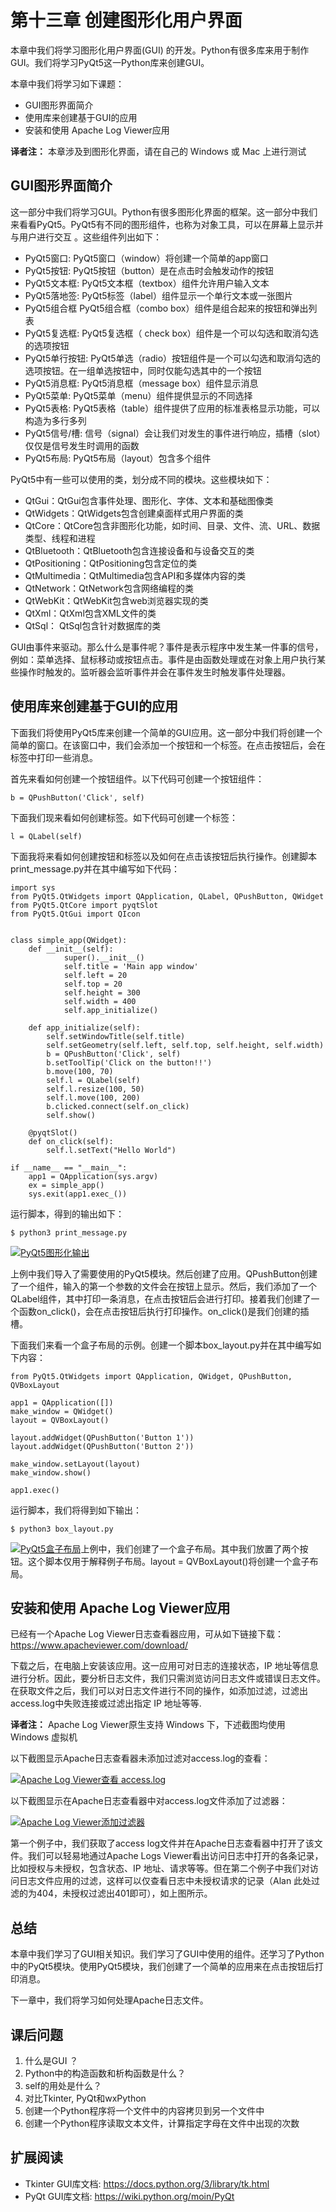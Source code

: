 # 第十三章 创建图形化用户界面

本章中我们将学习图形化用户界面(GUI) 的开发。Python有很多库来用于制作GUI。我们将学习PyQt5这一Python库来创建GUI。

本章中我们将学习如下课题：

-   GUI图形界面简介
-   使用库来创建基于GUI的应用
-   安装和使用 Apache Log Viewer应用

**译者注：** 本章涉及到图形化界面，请在自己的 Windows 或 Mac 上进行测试

## GUI图形界面简介

这一部分中我们将学习GUI。Python有很多图形化界面的框架。这一部分中我们来看看PyQt5。PyQt5有不同的图形组件，也称为对象工具，可以在屏幕上显示并与用户进行交互 。这些组件列出如下：

-   PyQt5窗口: PyQt5窗口（window）将创建一个简单的app窗口
-   PyQt5按钮: PyQt5按钮（button）是在点击时会触发动作的按钮
-   PyQt5文本框: PyQt5文本框（textbox）组件允许用户输入文本
-   PyQt5落地签: PyQt5标签（label）组件显示一个单行文本或一张图片
-   PyQt5组合框 PyQt5组合框（combo box）组件是组合起来的按钮和弹出列表
-   PyQt5复选框: PyQt5复选框（ check box）组件是一个可以勾选和取消勾选的选项按钮
-   PyQt5单行按钮: PyQt5单选（radio）按钮组件是一个可以勾选和取消勾选的选项按钮。在一组单选按钮中，同时仅能勾选其中的一个按钮
-   PyQt5消息框: PyQt5消息框（message box）组件显示消息
-   PyQt5菜单: PyQt5菜单（menu）组件提供显示的不同选择
-   PyQt5表格: PyQt5表格（table）组件提供了应用的标准表格显示功能，可以构造为多行多列
-   PyQt5信号/槽: 信号（signal）会让我们对发生的事件进行响应，插槽（slot）仅仅是信号发生时调用的函数
-   PyQt5布局: PyQt5布局（layout）包含多个组件

PyQt5中有一些可以使用的类，划分成不同的模块。这些模块如下：

-   QtGui：QtGui包含事件处理、图形化、字体、文本和基础图像类
-   QtWidgets：QtWidgets包含创建桌面样式用户界面的类
-   QtCore：QtCore包含非图形化功能，如时间、目录、文件、流、URL、数据类型、线程和进程
-   QtBluetooth：QtBluetooth包含连接设备和与设备交互的类
-   QtPositioning：QtPositioning包含定位的类
-   QtMultimedia：QtMultimedia包含API和多媒体内容的类
-   QtNetwork：QtNetwork包含网络编程的类
-   QtWebKit：QtWebKit包含web浏览器实现的类
-   QtXml：QtXml包含XML文件的类
-   QtSql： QtSql包含针对数据库的类

GUI由事件来驱动。那么什么是事件呢？事件是表示程序中发生某一件事的信号，例如：菜单选择、鼠标移动或按钮点击。事件是由函数处理或在对象上用户执行某些操作时触发的。监听器会监听事件并会在事件发生时触发事件处理器。

## 使用库来创建基于GUI的应用

下面我们将使用PyQt5库来创建一个简单的GUI应用。这一部分中我们将创建一个简单的窗口。在该窗口中，我们会添加一个按钮和一个标签。在点击按钮后，会在标签中打印一些消息。

首先来看如何创建一个按钮组件。以下代码可创建一个按钮组件：

```
b = QPushButton('Click', self)
```

下面我们现来看如何创建标签。如下代码可创建一个标签：

```
l = QLabel(self)
```

下面我将来看如何创建按钮和标签以及如何在点击该按钮后执行操作。创建脚本print_message.py并在其中编写如下代码：

```
import sys
from PyQt5.QtWidgets import QApplication, QLabel, QPushButton, QWidget
from PyQt5.QtCore import pyqtSlot
from PyQt5.QtGui import QIcon


class simple_app(QWidget):
    def __init__(self):
            super().__init__()
            self.title = 'Main app window'
            self.left = 20
            self.top = 20
            self.height = 300
            self.width = 400
            self.app_initialize()

    def app_initialize(self):
        self.setWindowTitle(self.title)
        self.setGeometry(self.left, self.top, self.height, self.width)
        b = QPushButton('Click', self)
        b.setToolTip('Click on the button!!')
        b.move(100, 70)
        self.l = QLabel(self)
        self.l.resize(100, 50)
        self.l.move(100, 200)
        b.clicked.connect(self.on_click)
        self.show()

    @pyqtSlot()
    def on_click(self):
        self.l.setText("Hello World")

if __name__ == "__main__":
    app1 = QApplication(sys.argv)
    ex = simple_app()
    sys.exit(app1.exec_())
```

运行脚本，得到的输出如下：

```
$ python3 print_message.py
```

[![PyQt5图形化输出](https://p3-juejin.byteimg.com/tos-cn-i-k3u1fbpfcp/6fa4398e12c445d0981f1f5164c66b18~tplv-k3u1fbpfcp-zoom-1.image)](http://alanhou.org/homepage/wp-content/uploads/2019/03/2019031611190573.jpg)

上例中我们导入了需要使用的PyQt5模块。然后创建了应用。QPushButton创建了一个组件，输入的第一个参数的文件会在按钮上显示。然后，我们添加了一个QLabel组件，其中打印一条消息，在点击按钮后会进行打印。接着我们创建了一个函数on_click()，会在点击按钮后执行打印操作。on_click()是我们创建的插槽。

下面我们来看一个盒子布局的示例。创建一个脚本box_layout.py并在其中编写如下内容：

```
from PyQt5.QtWidgets import QApplication, QWidget, QPushButton, QVBoxLayout

app1 = QApplication([])
make_window = QWidget()
layout = QVBoxLayout()

layout.addWidget(QPushButton('Button 1'))
layout.addWidget(QPushButton('Button 2'))

make_window.setLayout(layout)
make_window.show()

app1.exec()
```

运行脚本，我们将得到如下输出：

```
$ python3 box_layout.py
```

[![PyQt5盒子布局](https://p3-juejin.byteimg.com/tos-cn-i-k3u1fbpfcp/db71fbaf87b24b14823e3f32f221c314~tplv-k3u1fbpfcp-zoom-1.image)](http://alanhou.org/homepage/wp-content/uploads/2019/03/2019031615093970.jpg)上例中，我们创建了一个盒子布局。其中我们放置了两个按钮。这个脚本仅用于解释例子布局。layout = QVBoxLayout()将创建一个盒子布局。

## 安装和使用 Apache Log Viewer应用

已经有一个Apache Log Viewer日志查看器应用，可从如下链接下载：https://www.apacheviewer.com/download/

下载之后，在电脑上安装该应用。这一应用可对日志的连接状态，IP 地址等信息进行分析。因此，要分析日志文件，我们只需浏览访问日志文件或错误日志文件。在获取文件之后，我们可以对日志文件进行不同的操作，如添加过滤，过滤出access.log中失败连接或过滤出指定 IP 地址等等.

**译者注：** Apache Log Viewer原生支持 Windows 下，下述截图均使用 Windows 虚拟机

以下截图显示Apache日志查看器未添加过滤对access.log的查看：

[![Apache Log Viewer查看 access.log](https://p3-juejin.byteimg.com/tos-cn-i-k3u1fbpfcp/e740f2a1f0614f6bb56f47ebf680fa67~tplv-k3u1fbpfcp-zoom-1.image)](http://alanhou.org/homepage/wp-content/uploads/2019/03/2019031700333867.jpg)

以下截图显示在Apache日志查看器中对access.log文件添加了过滤器：

[![Apache Log Viewer添加过滤器](https://p3-juejin.byteimg.com/tos-cn-i-k3u1fbpfcp/2437e955f6bd4462b44cd8640d434ab3~tplv-k3u1fbpfcp-zoom-1.image)](http://alanhou.org/homepage/wp-content/uploads/2019/03/2019031700372329.jpg)

第一个例子中，我们获取了access log文件并在Apache日志查看器中打开了该文件。我们可以轻易地通过Apache Logs Viewer看出访问日志中打开的各条记录，比如授权与未授权，包含状态、IP 地址、请求等等。但在第二个例子中我们对访问日志文件应用的过滤，这样可以仅查看日志中未授权请求的记录（Alan 此处过滤的为404，未授权过滤出401即可），如上图所示。

## 总结

本章中我们学习了GUI相关知识。我们学习了GUI中使用的组件。还学习了Python中的PyQt5模块。使用PyQt5模块，我们创建了一个简单的应用来在点击按钮后打印消息。

下一章中，我们将学习如何处理Apache日志文件。

## 课后问题

1.  什么是GUI ？
1.  Python中的构造函数和析构函数是什么？
1.  self的用处是什么？
1.  对比Tkinter, PyQt和wxPython
1.  创建一个Python程序将一个文件中的内容拷贝到另一个文件中
1.  创建一个Python程序读取文本文件，计算指定字母在文件中出现的次数

## 扩展阅读

-   Tkinter GUI库文档: https://docs.python.org/3/library/tk.html
-   PyQt GUI库文档: https://wiki.python.org/moin/PyQt